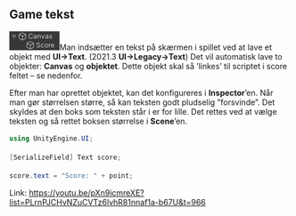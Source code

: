 ## Game tekst

<img src="../media/image18.png"
style="width:0.9375in;height:0.35417in" />Man indsætter en tekst på
skærmen i spillet ved at lave et objekt med **UI-\>Text**. (2021.3
**UI-\>Legacy-\>Text**) Det vil automatisk lave to objekter: **Canvas**
og **objektet**. Dette objekt skal så ’linkes’ til scriptet i score
feltet – se nedenfor.

Efter man har oprettet objektet, kan det konfigureres i
**Inspector**’en. Når man gør størrelsen større, så kan teksten godt
pludselig ”forsvinde”. Det skyldes at den boks som teksten står i er for
lille. Det rettes ved at vælge teksten og så rettet boksen størrelse i
**Scene**’en.

```csharp
using UnityEngine.UI;

[SerializeField] Text score;

score.text = "Score: " + point;
```

Link:
<https://youtu.be/pXn9icmreXE?list=PLrnPJCHvNZuCVTz6lvhR81nnaf1a-b67U&t=966>
